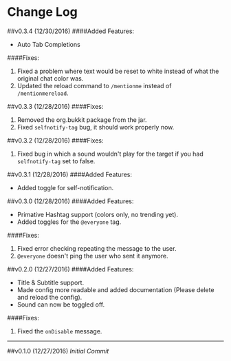 Change Log
===

##v0.3.4 (12/30/2016)
####Added Features:
* Auto Tab Completions

####Fixes:
1. Fixed a problem where text would be reset to white instead of what the original chat color was.
2. Updated the reload command to `/mentionme` instead of `/mentionmereload`.

##v0.3.3 (12/28/2016)
####Fixes:
1. Removed the org.bukkit package from the jar.
2. Fixed `selfnotify-tag` bug, it should work properly now.

##v0.3.2 (12/28/2016)
####Fixes:
1. Fixed bug in which a sound wouldn't play for the target if you had `selfnotify-tag` set to false.

##v0.3.1 (12/28/2016)
####Added Features:
* Added toggle for self-notification.

##v0.3.0 (12/28/2016)
####Added Features:
* Primative Hashtag support (colors only, no trending yet).
* Added toggles for the `@everyone` tag.

####Fixes:
1. Fixed error checking repeating the message to the user.
2. `@everyone` doesn't ping the user who sent it anymore.

##v0.2.0 (12/27/2016)
####Added Features:
* Title & Subtitle support.
* Made config more readable and added documentation (Please delete and reload the config).
* Sound can now be toggled off.

####Fixes:
1. Fixed the `onDisable` message.

---

##v0.1.0 (12/27/2016)
*Initial Commit*
